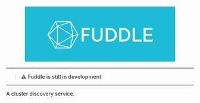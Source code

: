 <p align="center">
  <img src='assets/images/logo.png?raw=true' width='80%'>
</p>

---

> :warning: **Fuddle is still in development**

---

A cluster discovery service.
